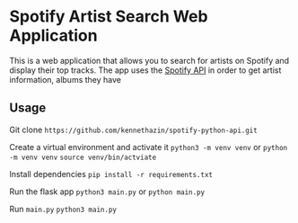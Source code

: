# Spotify Artist Search Web Application

This is a web application that allows you to search for artists on Spotify and display their top tracks.
The app uses the [Spotify API](https://developer.spotify.com/documentation/) in order to get artist information, albums they have

## Usage

Git clone
`https://github.com/kennethazin/spotify-python-api.git`

Create a virtual environment and activate it
`python3 -m venv venv` or `python -m venv venv`
`source venv/bin/actviate`

Install dependencies
`pip install -r requirements.txt`

Run the flask app
`python3 main.py` or `python main.py`

Run `main.py`
`python3 main.py`

